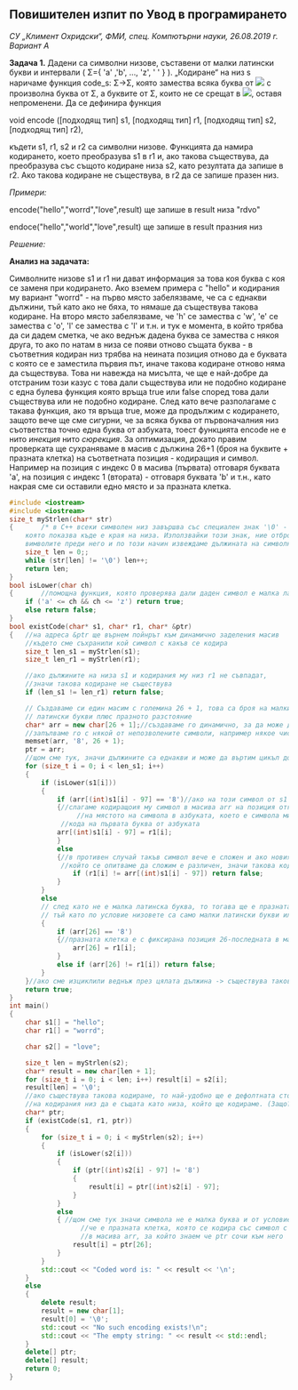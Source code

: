 ## Повишителен изпит по Увод в програмирането
*СУ  „Климент Охридски“, ФМИ, спец. Компютърни науки, 26.08.2019 г. Вариант А*

**Задача 1.** Дадени са символни низове, съставени от малки латински букви и интервали ( Σ={ 'a' ,'b', ..., 'z', ' ' } ). „Кодиране“ на низ 
s наричаме функция code_s:
Σ→Σ, която замества всяка буква от <img src="https://latex.codecogs.com/svg.latex?\Large&space;s"> с произволна буква от Σ, а буквите от 
Σ, които не се срещат в <img src="https://latex.codecogs.com/svg.latex?\Large&space;s">, оставя непроменени. Да се дефинира функция

void encode ([подходящ тип] s1, [подходящ тип] r1, [подходящ тип] s2, [подходящ тип] r2),

къдети s1, r1, s2 и r2 са символни низове. Функцията да намира кодирането, което преобразува s1 в r1 и, ако такова съществува, да преобразува със същото кодиране низа s2, 
като резултата да запише в r2. Ако такова кодиране не съществува, в r2 да се запише празен низ.

*Примери:*

encode("hello","worrd","love",result) ще запише в result низа "rdvo"

endoce("hello","world","love",result) ще запише в result празния низ

*Решение:*

**Анализ на задачата:**

Символните низове s1 и r1 ни дават информация за това коя буква с коя се заменя при кодирането. Ако вземем примера с "hello" и кодирания му вариант "worrd" - на първо място забелязваме, че са с еднакви дължини, тъй като ако не бяха, то нямаше да съществува такова кодиране. На второ място забелязваме, че 'h' се замества с 'w', 'e' се замества с 'o', 'l' се замества с 'l' и т.н. и тук е момента, в който трябва да си дадем сметка, че ако веднъж дадена буква се замества с някоя друга, то ако по натам в низа се появи отново същата буква - в съответния кодиран низ трябва на неината позиция отново да е буквата с която се е заместила първия път, иначе такова кодиране отново няма да съществува. Това ни навежда на мисълта, че ще е най-добре да отстраним този казус с това дали съществува или не подобно кодиране с една булева функция която връща true или false според това дали съществува или не подобно кодиране. След като вече разполагаме с такава функция, ако тя връща true, може да продължим с кодирането, защото вече ще сме сигурни, че за всяка буква от първоначалния низ съответства точно една буква от азбуката, тоест функцията encode не е нито *инекция* нито *сюрекция*. За оптимизация, докато правим проверката ще сухраняваме в масив с дължина 26+1 (броя на буквите + празната клетка) на съответната позиция - кодиращия и символ. Например на позиция с индекс 0 в масива (първата) отговаря буквата 'а', на позиция с индекс 1 (втората) - отговаря буквата 'b' и т.н., като накрая сме си оставили едно място и за празната клетка.

```cpp
#include <iostream>
#include <iostream>
size_t myStrlen(char* str)
{       /* в C++ всеки символен низ завършва със специален знак '\0' - терминираща нула,
	която показва къде е края на низа. Използвайки този знак, ние отброяваме с цикъл
	вимволите преди него и по този начин извеждаме дължината на символния низ */
	size_t len = 0;;
	while (str[len] != '\0') len++;
	return len;
}
bool isLower(char ch)
{       //помощна функция, която проверява дали даден символ е малка латинска буква 
	if ('a' <= ch && ch <= 'z') return true;
	else return false;
}
bool existCode(char* s1, char* r1, char* &ptr)
{	//на адреса &ptr ще върнем пойнрът към динамично заделения масив 
	//където сме съхранили кой символ с какъв се кодира
	size_t len_s1 = myStrlen(s1);
	size_t len_r1 = myStrlen(r1);

	//ако дължините на низа s1 и кодирания му низ r1 не съвпадат, 
	//значи такова кодиране не съществува 
	if (len_s1 != len_r1) return false;

	// Създаваме си един масим с големина 26 + 1, това са броя на малките 
	// латински букви плюс празното разстояние 
	char* arr = new char[26 + 1];//създаваме го динамично, за да може да го ползваме после 
	//запълваме го с някой от непозволените символи, например някое число '8' - като символ
	memset(arr, '8', 26 + 1);
	ptr = arr;
	//щом сме тук, значи дължините са еднакви и може да въртим цикъл до която и да е от тях
	for (size_t i = 0; i < len_s1; i++)
	{
		if (isLower(s1[i]))
		{
			if (arr[(int)s1[i] - 97] == '8')//ако на този символ от s1 няма кодиращ символ
			{//слагаме кодиращоия му символ в масива arr на позиция отговаряща 
		         //на мястото на символа в азбуката, което е символа минус 97-ASCII 
			 //кода на първата буква от азбуката
			arr[(int)s1[i] - 97] = r1[i];								  
			}
			else
			{//в противен случай такъв символ вече е сложен и ако новия,
			 //който се опитваме да сложим е различен, значи такова кодиране не съществува
				if (r1[i] != arr[(int)s1[i] - 97]) return false;
			}
		}
		else 
		// след като не е малка латинска буква, то тогава ще е празната клетка,
		// тъй като по условие низовете са само малки латински букви или празната клетка 
		{
			if (arr[26] == '8')
			{//празната клетка е с фиксирана позиция 26-последната в масива arr 
				arr[26] = r1[i]; 
			}
			else if (arr[26] != r1[i]) return false;
		}
	}//ако сме изциклили веднъж през цялата дължина -> съществува такова кодиране
	return true; 
}
int main()
{
	char s1[] = "hello";
	char r1[] = "worrd";

	char s2[] = "love";

	size_t len = myStrlen(s2);
	char* result = new char[len + 1];
	for (size_t i = 0; i < len; i++) result[i] = s2[i];
	result[len] = '\0';	
	//ако съществува такова кодиране, то най-удобно ще е дефолтната стойност
	//на кодирания низ да е същата като низа, който ще кодираме. (Защо?) 
	char* ptr;
	if (existCode(s1, r1, ptr))
	{
		for (size_t i = 0; i < myStrlen(s2); i++)
		{
			if (isLower(s2[i]))
			{
				if (ptr[(int)s2[i] - 97] != '8')
				{
					result[i] = ptr[(int)s2[i] - 97];
				}
			}
			else
			{ //щом сме тук значи символа не е малка буква и от условието следва, 
		          //че е празната клетка, която се кодира със символ с фиксирана позиция 
		          //в масива arr, за който знаем че ptr сочи към него
				result[i] = ptr[26];
			}
		}
		std::cout << "Coded word is: " << result << '\n';
	}
	else
	{
		delete result;
		result = new char[1];
		result[0] = '\0';
		std::cout << "No such encoding exists!\n";
		std::cout << "The empty string: " << result << std::endl;
	}
	delete[] ptr;
	delete[] result;
	return 0;
}

```
